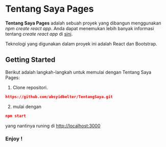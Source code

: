 # Tentang Saya Pages

**Tentang Saya Pages** adalah sebuah proyek yang dibangun menggunakan *npm create react app*. Anda dapat menemukan lebih banyak informasi tentang *create react app* di [sini](https://github.com/facebook/create-react-app).

Teknologi yang digunakan dalam proyek ini adalah React dan Bootstrap.

## Getting Started

Berikut adalah langkah-langkah untuk memulai dengan Tentang Saya Pages:

1. Clone repositori.

```json
https://github.com/absyidbelter/TentangSaya.git

```


2. mulai dengan 

```json
npm start

```
yang nantinya runing di 
[http://localhost:3000](http://localhost:3000)

### Enjoy !